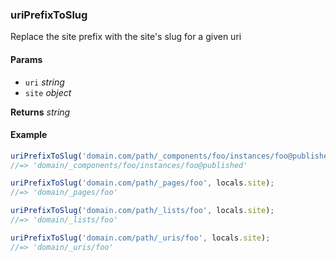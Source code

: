 ### uriPrefixToSlug

Replace the site prefix with the site's slug for a given uri

#### Params

* `uri` _string_
* `site` _object_

**Returns** _string_

#### Example

```js
uriPrefixToSlug('domain.com/path/_components/foo/instances/foo@published', locals.site);
//=> 'domain/_components/foo/instances/foo@published'

uriPrefixToSlug('domain.com/path/_pages/foo', locals.site);
//=> 'domain/_pages/foo'

uriPrefixToSlug('domain.com/path/_lists/foo', locals.site);
//=> 'domain/_lists/foo'

uriPrefixToSlug('domain.com/path/_uris/foo', locals.site);
//=> 'domain/_uris/foo'
```
